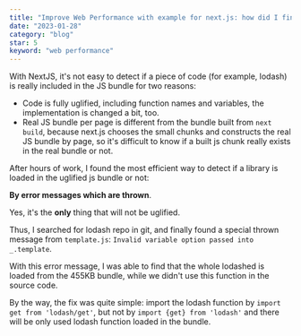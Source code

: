 ```yaml
---
title: "Improve Web Performance with example for next.js: how did I find lodash is loaded completely in the bundle"
date: "2023-01-28"
category: "blog"
star: 5
keyword: "web performance"
---
```


With NextJS, it's not easy to detect if a piece of code (for example, lodash) is really included in the JS bundle for two reasons:

- Code is fully uglified, including function names and variables, the implementation is changed a bit, too.
- Real JS bundle per page is different from the bundle built from `next build`, because next.js chooses the small chunks and constructs the real JS bundle by page, so it's difficult to know if a built js chunk really exists in the real bundle or not.

After hours of work, I found the most efficient way to detect if a library is loaded in the uglified js bundle or not:

**By error messages which are thrown**.

Yes, it's the **only** thing that will not be uglified. 


Thus, I searched for lodash repo in git, and finally found a special thrown message from `template.js`: `Invalid variable option passed into _.template`.

With this error message, I was able to find that the whole lodashed is loaded from the 455KB bundle, while we didn't use this function in the source code.

By the way, the fix was quite simple: import the lodash function by `import get from 'lodash/get'`, but not by `import {get} from 'lodash'` and there will be only used lodash function loaded in the bundle.
